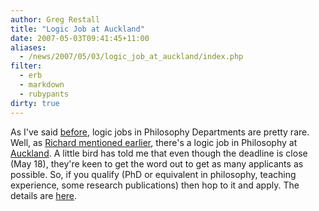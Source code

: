```yaml
---
author: Greg Restall
title: "Logic Job at Auckland"
date: 2007-05-03T09:41:45+11:00
aliases:
  - /news/2007/05/03/logic_job_at_auckland/index.php
filter:
  - erb
  - markdown
  - rubypants
dirty: true
---
```


As I've said [before](http://consequently.org/news/2002/05/14/job_at_auckland/), logic jobs in Philosophy Departments are pretty rare.  Well, as [Richard mentioned earlier](http://www.ucalgary.ca/~rzach/logblog/2007/04/logic-job-at-auckland-nz.html), there's a logic job in Philosophy at [Auckland](http://www.arts.auckland.ac.nz/departments/index.cfm?S=D_PHIL).  A little bird has told me that even though the deadline is close (May 18), they're keen to get the word out to get as many applicants as possible.  So, if you qualify (PhD or equivalent in philosophy, teaching experience, some research publications) then hop to it and apply.  The details are [here](http://www.vacancies.auckland.ac.nz/positiondetail.asp?p=5057).